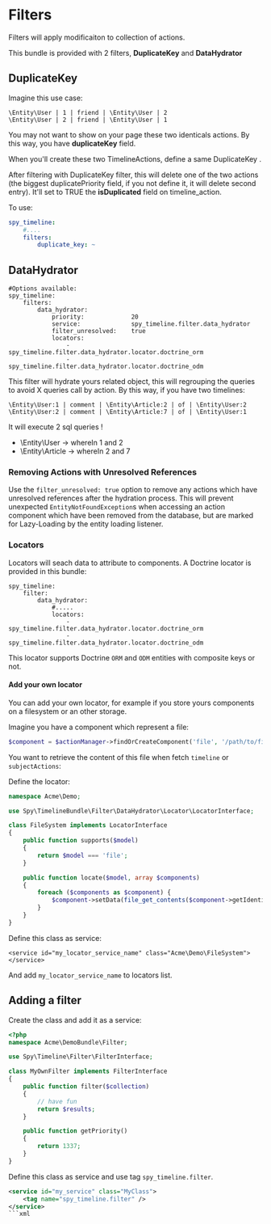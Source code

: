 # Filters

Filters will apply modificaiton to collection of actions.

This bundle is provided with 2 filters, **DuplicateKey** and **DataHydrator**

## DuplicateKey

Imagine this use case:

    \Entity\User | 1 | friend | \Entity\User | 2
    \Entity\User | 2 | friend | \Entity\User | 1

You may not want to show on your page these two identicals actions. By this way, you have **duplicateKey** field.

When you'll create these two TimelineActions, define a same DuplicateKey .

After filtering with DuplicateKey filter, this will delete one of the two actions (the biggest duplicatePriority field, if you not define it, it will delete second entry).
It'll set to TRUE the **isDuplicated** field on timeline_action.

To use:

```yml
spy_timeline:
    #....
    filters:
        duplicate_key: ~
```

## DataHydrator

```
#Options available:
spy_timeline:
	filters:
		data_hydrator:
            priority:             20
            service:              spy_timeline.filter.data_hydrator
            filter_unresolved:    true
            locators:
                - spy_timeline.filter.data_hydrator.locator.doctrine_orm
                - spy_timeline.filter.data_hydrator.locator.doctrine_odm
```

This filter will hydrate yours related object, this will regrouping the queries to avoid X queries call by action.
By this way, if you have two timelines:

    \Entity\User:1 | comment | \Entity\Article:2 | of | \Entity\User:2
    \Entity\User:2 | comment | \Entity\Article:7 | of | \Entity\User:1

It will execute 2 sql queries !

* \Entity\User    -> whereIn 1 and 2
* \Entity\Article -> whereIn 2 and 7

### Removing Actions with Unresolved References
Use the `filter_unresolved: true` option to remove any actions which have unresolved references after the hydration process.
This will prevent unexpected `EntityNotFoundException`s when accessing an action component which have been removed
from the database, but are marked for Lazy-Loading by the entity loading listener.

### Locators

Locators will seach data to attribute to components. A Doctrine locator is provided in this bundle:

```
spy_timeline:
    filter:
        data_hydrator:
            #.....
            locators:
                - spy_timeline.filter.data_hydrator.locator.doctrine_orm
                - spy_timeline.filter.data_hydrator.locator.doctrine_odm
```

This locator supports Doctrine `ORM` and `ODM` entities with composite keys or not.

#### Add your own locator

You can add your own locator, for example if you store yours components on a filesystem or an other storage.

Imagine you have a component which represent a file:

```php
$component = $actionManager->findOrCreateComponent('file', '/path/to/file.txt');
```

You want to retrieve the content of this file when fetch `timeline` or `subjectActions`:

Define the locator:

```php
namespace Acme\Demo;

use Spy\TimelineBundle\Filter\DataHydrator\Locator\LocatorInterface;

class FileSystem implements LocatorInterface
{
    public function supports($model)
    {
        return $model === 'file';
    }

    public function locate($model, array $components)
    {
        foreach ($components as $component) {
            $component->setData(file_get_contents($component->getIdentifier()));
        }
    }
}
```

Define this class as service:

```
<service id="my_locator_service_name" class="Acme\Demo\FileSystem">
</service>
```

And add `my_locator_service_name` to locators list.

## Adding a filter

Create the class and add it as a service:

```php
<?php
namespace Acme\DemoBundle\Filter;

use Spy\Timeline\Filter\FilterInterface;

class MyOwnFilter implements FilterInterface
{
	public function filter($collection)
	{
		// have fun
		return $results;
	}

    public function getPriority()
    {
        return 1337;
    }
}
```

Define this class as service and use tag `spy_timeline.filter`.

```xml
<service id="my_service" class="MyClass">
    <tag name="spy_timeline.filter" />
</service>
```xml

